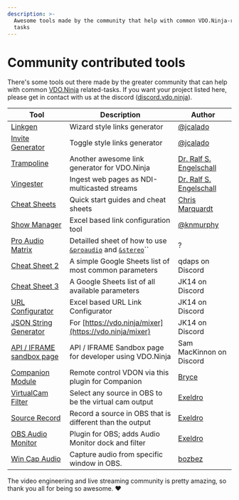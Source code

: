 ```yaml
---
description: >-
  Awesome tools made by the community that help with common VDO.Ninja-related
  tasks
---
```


# Community contributed tools

There's some tools out there made by the greater community that can help with common [VDO.Ninja](https://vdo.ninja/) related-tasks. If you want your project listed here, please get in contact with us at the discord ([discord.vdo.ninja](https://discord.vdo.ninja)).

| Tool                                                                                                                             | Description                                                                                                                                         | Author                                                                                       |
| -------------------------------------------------------------------------------------------------------------------------------- | --------------------------------------------------------------------------------------------------------------------------------------------------- | -------------------------------------------------------------------------------------------- |
| [Linkgen](https://linkgen.vdo.ninja/)                                                                                            | Wizard style links generator                                                                                                                        | [@jcalado](https://github.com/jcalado/)                                                      |
| [Invite Generator](https://invite.vdo.ninja/)                                                                                    | Toggle style links generator                                                                                                                        | [@jcalado](https://github.com/jcalado/)                                                      |
| [Trampoline](https://rse.github.io/vdo-ninja-trampoline/)                                                                        | Another awesome link generator for VDO.Ninja                                                                                                        | [Dr. Ralf S. Engelschall](https://github.com/rse)                                            |
| [Vingester](https://vingester.app/)                                                                                              | Ingest web pages as NDI-multicasted streams                                                                                                         | [Dr. Ralf S. Engelschall](https://github.com/rse)                                            |
| [Cheat Sheets](https://github.com/steveseguin/obsninja/blob/quickstart/README.md)                                                | Quick start guides and cheat sheets                                                                                                                 | [Chris Marquardt](https://chrismarquardt.com/)                                               |
| [Show Manager](https://github.com/knmurphy/show-manager-obsn)                                                                    | Excel based link configuration tool                                                                                                                 | [@knmurphy](https://github.com/knmurphy)                                                     |
| [Pro Audio Matrix](https://docs.google.com/spreadsheets/d/1onfIh1hNR1Gh\_mthkhmezzWNUMYKMGKPrwx7T428\_hc/edit#gid=0)             | Detailled sheet of how to use [`&proaudio`](../advanced-settings/audio-parameters/and-proaudio.md) and [`&stereo`](../general-settings/stereo.md)`` | ?                                                                                            |
| [Cheat Sheet 2](https://docs.google.com/spreadsheets/d/15xPoTeLnOufB2VCRm-Aj-uP9KCMWMiLTxxypcwEyVsc/edit?usp=sharing)            | A simple Google Sheets list of most common parameters                                                                                               | qdaps on Discord                                                                             |
| [Cheat Sheet 3](https://docs.google.com/spreadsheets/d/1rNPus\_c6fLwNIKOr1WCZZVMRWtlNJttUNtvvelInuRU)                            | A Google Sheets list of all available parameters                                                                                                    | JK14 on Discord                                                                              |
| [URL Configurator](https://drive.google.com/file/d/1A7qiFACoCxk9J-uTv9yyZa5yQWzFol8l/view?usp=sharing)                           | Excel based URL Link Configurator                                                                                                                   | JK14 on Discord                                                                              |
| [JSON String Generator](https://docs.google.com/spreadsheets/d/1cHBTfni-Os3SAITsXrrNJ3qVCMVjunuW3xugvw1dykw/edit#gid=2139489146) | For [https://vdo.ninja/mixer](https://vdo.ninja/mixer)                                                                                              | JK14 on Discord                                                                              |
| [API / IFRAME sandbox page](https://vdo.ninja/alpha/iframe)                                                                      | API / IFRAME Sandbox page for developer using VDO.Ninja                                                                                             | Sam MacKinnon on Discord                                                                     |
| [Companion Module](https://github.com/bitfocus/companion-module-vdo-ninja)                                                       | Remote control VDON via this plugin for Companion                                                                                                   | [Bryce](https://github.com/bitfocus/companion-module-vdo-ninja/commits?author=bryce-seifert) |
| [VirtualCam Filter](https://github.com/exeldro/obs-virtual-cam-filter)                                                           | Select any source in OBS to be the virtual cam output                                                                                               | [Exeldro](https://obsproject.com/forum/members/exeldro.128836/)                              |
| [Source Record](https://obsproject.com/forum/resources/source-record.1285/)                                                      | Record a source in OBS that is different than the output                                                                                            | [Exeldro](https://obsproject.com/forum/members/exeldro.128836/)                              |
| [OBS Audio Monitor](https://obsproject.com/forum/resources/audio-monitor.1186/)                                                  | Plugin for OBS; adds Audio Monitor dock and filter                                                                                                  | [Exeldro](https://obsproject.com/forum/members/exeldro.128836/)                              |
| [Win Cap Audio](https://obsproject.com/forum/resources/win-capture-audio.1338/)                                                  | Capture audio from specific window in OBS.                                                                                                          | [bozbez](https://obsproject.com/forum/members/bozbez.344203/)                                |

The video engineering and live streaming community is pretty amazing, so thank you all for being so awesome. ♥
